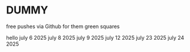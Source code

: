 # DUMMY
free pushes via Github for them green squares


hello july 6 2025
july 8 2025
july 9 2025
july 12 2025
july 23 2025
july 24 2025
